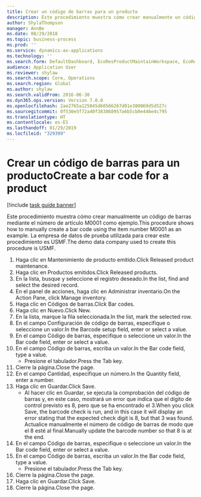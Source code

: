 ```yaml
---
title: Crear un código de barras para un producto
description: Este procedimiento muestra cómo crear manualmente un código de barras mediante el número de artículo M0001 como ejemplo.
author: ShylaThompson
manager: AnnBe
ms.date: 08/29/2018
ms.topic: business-process
ms.prod: ''
ms.service: dynamics-ax-applications
ms.technology: ''
ms.search.form: DefaultDashboard, EcoResProductMaintainWorkspace, EcoResProductOpenCasesFormPart, EcoResProductDetailsExtended, InventItemBarcode, InventItemBarcodeLookup
audience: Application User
ms.reviewer: shylaw
ms.search.scope: Core, Operations
ms.search.region: Global
ms.author: shylaw
ms.search.validFrom: 2016-06-30
ms.dyn365.ops.version: Version 7.0.0
ms.openlocfilehash: 2ae2765a125045d60566267d01e380069d5d527c
ms.sourcegitcommit: 0f530e5f72a40f383868957a6b5cb0e446e4c795
ms.translationtype: HT
ms.contentlocale: es-ES
ms.lasthandoff: 01/29/2019
ms.locfileid: "329399"
---
```

# <a name="create-a-bar-code-for-a-product"></a><span data-ttu-id="b6763-103">Crear un código de barras para un producto</span><span class="sxs-lookup"><span data-stu-id="b6763-103">Create a bar code for a product</span></span>

[!include [task guide banner](../../includes/task-guide-banner.md)]

<span data-ttu-id="b6763-104">Este procedimiento muestra cómo crear manualmente un código de barras mediante el número de artículo M0001 como ejemplo.</span><span class="sxs-lookup"><span data-stu-id="b6763-104">This procedure shows how to manually create a bar code using the item number M0001 as an example.</span></span> <span data-ttu-id="b6763-105">La empresa de datos de prueba utilizada para crear este procedimiento es USMF.</span><span class="sxs-lookup"><span data-stu-id="b6763-105">The demo data company used to create this procedure is USMF.</span></span>

1. <span data-ttu-id="b6763-106">Haga clic en Mantenimiento de producto emitido.</span><span class="sxs-lookup"><span data-stu-id="b6763-106">Click Released product maintenance.</span></span>
2. <span data-ttu-id="b6763-107">Haga clic en Productos emitidos.</span><span class="sxs-lookup"><span data-stu-id="b6763-107">Click Released products.</span></span>
3. <span data-ttu-id="b6763-108">En la lista, busque y seleccione el registro deseado.</span><span class="sxs-lookup"><span data-stu-id="b6763-108">In the list, find and select the desired record.</span></span>
4. <span data-ttu-id="b6763-109">En el panel de acciones, haga clic en Administrar inventario.</span><span class="sxs-lookup"><span data-stu-id="b6763-109">On the Action Pane, click Manage inventory.</span></span>
5. <span data-ttu-id="b6763-110">Haga clic en Códigos de barras.</span><span class="sxs-lookup"><span data-stu-id="b6763-110">Click Bar codes.</span></span>
6. <span data-ttu-id="b6763-111">Haga clic en Nuevo.</span><span class="sxs-lookup"><span data-stu-id="b6763-111">Click New.</span></span>
7. <span data-ttu-id="b6763-112">En la lista, marque la fila seleccionada.</span><span class="sxs-lookup"><span data-stu-id="b6763-112">In the list, mark the selected row.</span></span>
8. <span data-ttu-id="b6763-113">En el campo Configuración de código de barras, especifique o seleccione un valor.</span><span class="sxs-lookup"><span data-stu-id="b6763-113">In the Barcode setup field, enter or select a value.</span></span>
9. <span data-ttu-id="b6763-114">En el campo Código de barras, especifique o seleccione un valor.</span><span class="sxs-lookup"><span data-stu-id="b6763-114">In the Bar code field, enter or select a value.</span></span>
10. <span data-ttu-id="b6763-115">En el campo Código de barras, escriba un valor.</span><span class="sxs-lookup"><span data-stu-id="b6763-115">In the Bar code field, type a value.</span></span>
    * <span data-ttu-id="b6763-116">Presione el tabulador.</span><span class="sxs-lookup"><span data-stu-id="b6763-116">Press the Tab key.</span></span>  
11. <span data-ttu-id="b6763-117">Cierre la página.</span><span class="sxs-lookup"><span data-stu-id="b6763-117">Close the page.</span></span>
12. <span data-ttu-id="b6763-118">En el campo Cantidad, especifique un número.</span><span class="sxs-lookup"><span data-stu-id="b6763-118">In the Quantity field, enter a number.</span></span>
13. <span data-ttu-id="b6763-119">Haga clic en Guardar.</span><span class="sxs-lookup"><span data-stu-id="b6763-119">Click Save.</span></span>
    * <span data-ttu-id="b6763-120">Al hacer clic en Guardar, se ejecuta la comprobación del código de barras y, en este caso, mostrará un error que indica que el dígito de control previsto es 8, pero que se ha encontrado el 3.</span><span class="sxs-lookup"><span data-stu-id="b6763-120">When you click Save, the barcode check is run, and in this case it will display an error stating that the expected check digit is 8, but that 3 was found.</span></span> <span data-ttu-id="b6763-121">Actualice manualmente el número de código de barras de modo que el 8 esté al final.</span><span class="sxs-lookup"><span data-stu-id="b6763-121">Manually update the barcode number so that 8 is at the end.</span></span>  
14. <span data-ttu-id="b6763-122">En el campo Código de barras, especifique o seleccione un valor.</span><span class="sxs-lookup"><span data-stu-id="b6763-122">In the Bar code field, enter or select a value.</span></span>
15. <span data-ttu-id="b6763-123">En el campo Código de barras, escriba un valor.</span><span class="sxs-lookup"><span data-stu-id="b6763-123">In the Bar code field, type a value.</span></span>
    * <span data-ttu-id="b6763-124">Presione el tabulador.</span><span class="sxs-lookup"><span data-stu-id="b6763-124">Press the Tab key.</span></span>  
16. <span data-ttu-id="b6763-125">Cierre la página.</span><span class="sxs-lookup"><span data-stu-id="b6763-125">Close the page.</span></span>
17. <span data-ttu-id="b6763-126">Haga clic en Guardar.</span><span class="sxs-lookup"><span data-stu-id="b6763-126">Click Save.</span></span>
18. <span data-ttu-id="b6763-127">Cierre la página.</span><span class="sxs-lookup"><span data-stu-id="b6763-127">Close the page.</span></span>

